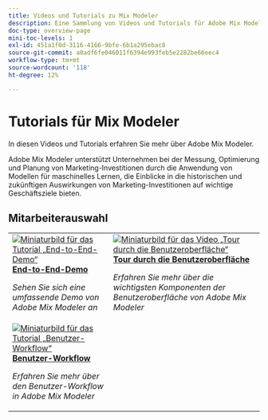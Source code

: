 ```yaml
---
title: Videos und Tutorials zu Mix Modeler
description: Eine Sammlung von Videos und Tutorials für Adobe Mix Modeler.
doc-type: overview-page
mini-toc-levels: 1
exl-id: 451a1f0d-3116-4166-9bfe-6b1a295ebac8
source-git-commit: a0adf6fe046011f6394e993feb5e2282be66eec4
workflow-type: tm+mt
source-wordcount: '118'
ht-degree: 12%

---
```


# Tutorials für Mix Modeler

In diesen Videos und Tutorials erfahren Sie mehr über Adobe Mix Modeler.

Adobe Mix Modeler unterstützt Unternehmen bei der Messung, Optimierung und Planung von Marketing-Investitionen durch die Anwendung von Modellen für maschinelles Lernen, die Einblicke in die historischen und zukünftigen Auswirkungen von Marketing-Investitionen auf wichtige Geschäftsziele bieten.


<div id="recs-overview-body-1"></div>
<div id="recs-overview-body-2"></div>
<div id="recs-overview-body-3"></div>
<div id="recs-overview-body-4"></div>
<div id="recs-overview-body-5"></div>
<div id="recs-overview-body-6"></div>

## Mitarbeiterauswahl

<div id="staff-picks-section">
<table style="margin-top: 0 !important">
<tr>
  <td>
    <a href="intro/demo.md">
      <img alt="Miniaturbild für das Tutorial „End-to-End-Demo“" src="https://video.tv.adobe.com/v/3440794?format=jpeg" />
    </a>
    <div>
      <a href="intro/demo.md">
    <strong>End-to-End-Demo</strong>
    </a>
    </div>
    <p>
    <em>Sehen Sie sich eine umfassende Demo von Adobe Mix Modeler an</em>
    <p>
  </td>
  <td>
    <a href="intro/user-interface-tour.md">
      <img alt="Miniaturbild für das Video „Tour durch die Benutzeroberfläche“" src="https://video.tv.adobe.com/v/3424851?format=jpeg" />
    </a>
    <div>
      <a href="intro/user-interface-tour.md">
    <strong>Tour durch die Benutzeroberfläche</strong>
    </a>
    </div>
    <p>
    <em>Erfahren Sie mehr über die wichtigsten Komponenten der Benutzeroberfläche von Adobe Mix Modeler</em>
    <p>
  </td>
</tr>
  <td>
    <a href="intro/user-workflow.md">
      <img alt="Miniaturbild für das Tutorial „Benutzer-Workflow“" src="https://video.tv.adobe.com/v/3424854?format=jpeg" />
    </a>
    <div>
      <a href="intro/user-workflow.md">
    <strong>Benutzer-Workflow</strong>
    </a>
    </div>
    <p>
    <em>Erfahren Sie mehr über den Benutzer-Workflow in Adobe Mix Modeler</em>
    <p>
  </td>
</table>

</div>
